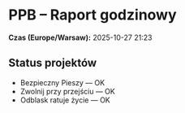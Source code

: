 # PPB – Raport godzinowy
**Czas (Europe/Warsaw):** 2025-10-27 21:23

## Status projektów
- Bezpieczny Pieszy — OK
- Zwolnij przy przejściu — OK
- Odblask ratuje życie — OK

